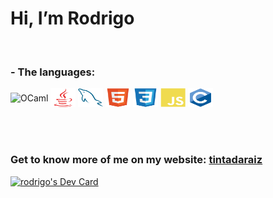 <h1>Hi, I’m Rodrigo</h1>
<div style="display: inline_block"><br>
   <h3>  - The languages:  </h3>
  <img align="center" alt="OCaml" height="30" width="40" src="https://www.vectorlogo.zone/logos/ocaml/ocaml-icon.svg">
  <img align="center" alt="Java" height="30" width="40" src="https://raw.githubusercontent.com/devicons/devicon/master/icons/java/java-plain.svg">
  <img align="center" alt="SQL" height="30" width="40" src="https://github.com/devicons/devicon/blob/master/icons/mysql/mysql-original.svg">
  <img align="center" alt="HTML" height="30" width="40" src="https://raw.githubusercontent.com/devicons/devicon/master/icons/html5/html5-original.svg">
  <img align="center" alt="CSS" height="30" width="40" src="https://raw.githubusercontent.com/devicons/devicon/master/icons/css3/css3-original.svg">
  <img align="center" alt="Js" height="30" width="40" src="https://raw.githubusercontent.com/devicons/devicon/master/icons/javascript/javascript-plain.svg">
  <img align="center" alt="C" height="30" width="40" src="https://raw.githubusercontent.com/devicons/devicon/master/icons/c/c-original.svg">
</div>
<br>
<br>
<br>

<h3>Get to know more of me on my website: <a href="https://tintadaraiz.github.io">tintadaraiz</a></h3>

<a href="https://app.daily.dev/tintadaraiz"><img src="https://api.daily.dev/devcards/e2f3338c8d524af0963791232e28dbea.png?r=ykz" width="400" alt="rodrigo's Dev Card"/></a>

